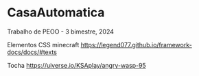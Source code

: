 # CasaAutomatica
Trabalho de PEOO - 3 bimestre, 2024

Elementos CSS minecraft
https://legend077.github.io/framework-docs/docs/#texts

Tocha
https://uiverse.io/KSAplay/angry-wasp-95
